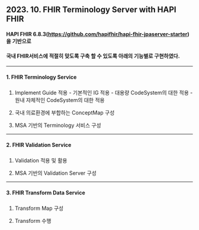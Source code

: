 ## 2023. 10. FHIR Terminology Server with HAPI FHIR 
#### HAPI FHIR 6.8.3(https://github.com/hapifhir/hapi-fhir-jpaserver-starter)을 기반으로 
#### 국내 FHIR서비스에 적절히 맞도록 구축 할 수 있도록 아래의 기능별로 구현하였다.

---
#### 1. FHIR Terminology Service
##### 
   1) Implement Guide 적용
    - 기본적인 IG 적용
    - 대용량 CodeSystem의 대한 적용
    - 원내 자체적인 CodeSystem의 대한 적용

   3) 국내 의료환경에 부합하는 ConceptMap 구성

   4) MSA 기반의 Terminology 서비스 구성

---
#### 2. FHIR Validation Service
##### 
   1) Validation 적용 및 활용

   2) MSA 기반의 Validation Server 구성

---
#### 3. FHIR Transform Data Service
#####
   1) Transform Map 구성

   2) Transform 수행
